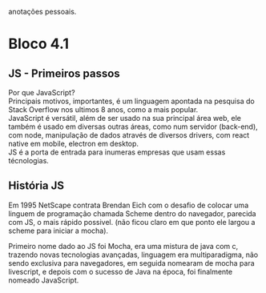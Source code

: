 anotações pessoais.

# Bloco 4.1

## JS - Primeiros passos

Por que JavaScript? <br>
Principais motivos, importantes, é um linguagem apontada na pesquisa do Stack Overflow nos ultimos 8 anos, como a mais popular.<br>
JavaScript é versátil, além de ser usado na sua principal área web, ele também é usado em diversas outras áreas, como num servidor (back-end), com node, manipulação de dados através de diversos drivers, com react native em mobile, electron em desktop. <br>
JS é a porta de entrada para inumeras empresas que usam essas técnologias. <br>

## História JS

Em 1995 NetScape contrata Brendan Eich com o desafio de colocar uma linguem de programação chamada Scheme dentro do navegador, parecida com JS, o mais rápido possivel. (não ficou claro em que ponto ele largou a scheme para iniciar a mocha). <br>

Primeiro nome dado ao JS foi Mocha, era uma mistura de java com c, trazendo novas tecnologias avançadas, linguagem era multiparadigma, não sendo exclusiva para navegadores, em seguida nomearam de mocha para livescript, e depois com o sucesso de Java na época, foi finalmente nomeado JavaScript.
